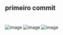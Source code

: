 ## primeiro commit <br> <br>
![image](https://github.com/user-attachments/assets/49e1fba6-0d34-4e79-b785-7b68d8dde0a9)
![image](https://github.com/user-attachments/assets/74e7dfc0-e026-4b41-8480-1f2547383ed8)
![image](https://github.com/user-attachments/assets/724fc63b-c05f-416f-bcb3-0384b4bc4d7f)


